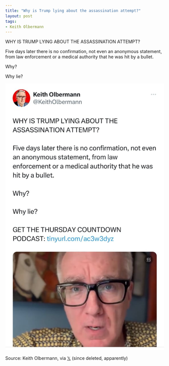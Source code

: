 ```yaml
---
title: "Why is Trump lying about the assassination attempt?"
layout: post
tags:
- Keith Olbermann
---
```


WHY IS TRUMP LYING ABOUT THE ASSASSINATION ATTEMPT?

Five days later there is no confirmation, not even an anonymous statement, from law
enforcement or a medical authority that he was hit by a bullet.

Why?

Why lie?

![Why is Trump lying about the assassination attempt?](/assets/2024-07-18-keith-olbermann.jpg "Keith Olbermann")

Source: Keith Olbermann, via [𝕏](https://x.com) (since deleted, apparently)
